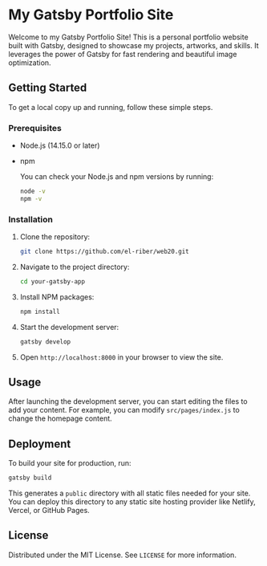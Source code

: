 

# My Gatsby Portfolio Site

Welcome to my Gatsby Portfolio Site! This is a personal portfolio website built with Gatsby, designed to showcase my projects, artworks, and skills. It leverages the power of Gatsby for fast rendering and beautiful image optimization.

## Getting Started

To get a local copy up and running, follow these simple steps.

### Prerequisites

- Node.js (14.15.0 or later)
- npm

  You can check your Node.js and npm versions by running:

  ```bash
  node -v
  npm -v
  ```

### Installation

1. Clone the repository:

   ```bash
   git clone https://github.com/el-riber/web20.git
   ```

2. Navigate to the project directory:

   ```bash
   cd your-gatsby-app
   ```

3. Install NPM packages:

   ```bash
   npm install
   ```

4. Start the development server:

   ```bash
   gatsby develop
   ```

5. Open `http://localhost:8000` in your browser to view the site.

## Usage

After launching the development server, you can start editing the files to add your content. For example, you can modify `src/pages/index.js` to change the homepage content.

## Deployment

To build your site for production, run:

```bash
gatsby build
```

This generates a `public` directory with all static files needed for your site. You can deploy this directory to any static site hosting provider like Netlify, Vercel, or GitHub Pages.



## License

Distributed under the MIT License. See `LICENSE` for more information.

